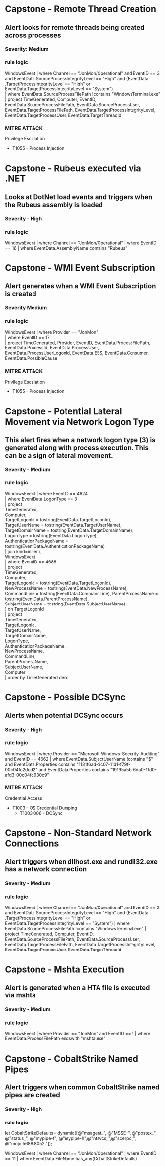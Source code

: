 # Capstone - Remote Thread Creation
## Alert looks for remote threads being created across processes
### Severity: Medium

### rule logic

WindowsEvent 
| where Channel == "JonMon/Operational" and EventID == 3 and EventData.SourceProcessIntegrityLevel == "High" and (EventData .TargetProcessIntegrityLevel == "High" or EventData.TargetProcessIntegrityLevel == "System")<br>
| where EventData.SourceProcessFilePath !contains "WindowsTerminal.exe"<br>
| project TimeGenerated, Computer, EventID, EventData.SourceProcessFilePath, EventData.SourceProcessUser, EventData.TargetProcessFilePath, EventData.TargetProcessIntegrityLevel, EventData.TargetProcessUser, EventData.TargetThreadId

### MITRE ATT&CK
Privilege Escalation 
 - T1055 - Process Injection

# Capstone - Rubeus executed via .NET
## Looks at DotNet load events and triggers when the Rubeus assembly is loaded
### Severity - High

### rule logic

WindowsEvent
| where Channel == "JonMon/Operational"
| where EventID == 16 
| where EventData.AssemblyName contains "Rubeus"

# Capstone - WMI Event Subscription
## Alert generates when a WMI Event Subscription is created
### Severity Medium

### rule logic

WindowsEvent
| where Provider == "JonMon"<br>
| where EventID == 17<br>
| project TimeGenerated, Provider, EventID, EventData.ProcessFilePath, EventData.ProcessId, EventData.ProcessUser, EventData.ProcessUserLogonId, EventData.ESS, EventData.Consumer, EventData.PossibleCause

### MITRE ATT&CK
Privilege Escalation 
 - T1055 - Process Injection

# Capstone - Potential Lateral Movement via Network Logon Type
## This alert fires when a network logon type (3) is generated along with process execution. This can be a sign of lateral movement.
### Severity - Medium

### rule logic

WindowsEvent
| where EventID == 4624<br>
| where EventData.LogonType == 3<br>
| project<br>
    TimeGenerated,<br>
    Computer,<br>
    TargetLogonId = tostring(EventData.TargetLogonId),<br>
    TargetUserName = tostring(EventData.TargetUserName),<br>
    TargetDomainName = tostring(EventData.TargetDomainName),<br>
    LogonType = tostring(EventData.LogonType),<br>
    AuthenticationPackageName = tostring(EventData.AuthenticationPackageName)<br>
| join kind=inner (<br>
    WindowsEvent<br>
    | where EventID == 4688<br>
    | project<br>
        TimeGenerated,<br>
        Computer,<br>
        TargetLogonId = tostring(EventData.TargetLogonId),<br>
        NewProcessName = tostring(EventData.NewProcessName),<br>
        CommandLine = tostring(EventData.CommandLine),
        ParentProcessName = tostring(EventData.ParentProcessName),<br>
        SubjectUserName = tostring(EventData.SubjectUserName)<br>
) on TargetLogonId<br>
| project<br>
    TimeGenerated,<br>
    TargetLogonId,<br>
    TargetUserName,<br>
    TargetDomainName,<br>
    LogonType,<br>
    AuthenticationPackageName,<br>
    NewProcessName,<br>
    CommandLine,<br>
    ParentProcessName,<br>
    SubjectUserName,<br>
    Computer<br>
| order by TimeGenerated desc

# Capstone - Possible DCSync
## Alerts when potential DCSync occurs
### Severity - High

### rule logic

WindowsEvent
| where Provider == "Microsoft-Windows-Security-Auditing" and EventID == 4662
| where EventData.SubjectUserName !contains "$" and EventData.Properties contains "1131f6ad-9c07-11d1-f79f-00c04fc2dcd2" and EventData.Properties contains "19195a5b-6da0-11d0-afd3-00c04fd930c9"

### MITRE ATT&CK
Credential Access
 - T1003 - OS Credential Dumping
    - T1003.006 - DCSync

# Capstone - Non-Standard Network Connections
## Alert triggers when dllhost.exe and rundll32.exe has a network connection
### Severity - Medium


### rule logic

WindowsEvent 
| where Channel == "JonMon/Operational" and EventID == 3 and EventData.SourceProcessIntegrityLevel == "High" and (EventData .TargetProcessIntegrityLevel == "High" or EventData.TargetProcessIntegrityLevel == "System")
| where EventData.SourceProcessFilePath !contains "WindowsTerminal.exe"
| project TimeGenerated, Computer, EventID, EventData.SourceProcessFilePath, EventData.SourceProcessUser, EventData.TargetProcessFilePath, EventData.TargetProcessIntegrityLevel, EventData.TargetProcessUser, EventData.TargetThreadId

# Capstone - Mshta Execution
## Alert is generated when a HTA file is executed via mshta
### Severity - Medium

### rule logic

WindowsEvent
| where Provider == "JonMon" and EventID == 1
| where EventData.ProcessFilePath endswith "mshta.exe"

# Capstone - CobaltStrike Named Pipes
## Alert triggers when common CobaltStrike named pipes are created
### Severity - High

### rule logic

let CobaltStrikeDefaults= dynamic([@"msagent_", @"MSSE-", @"postex_", @"status_", @"mypipe-f", @"mypipe-h",@"ntsvcs_",@"scerpc_", @"mojo.5688.8052."]);

WindowsEvent
| where Channel == "JonMon/Operational"
| where EventID == 11
| where EventData.FileName has_any(CobaltStrikeDefaults)
